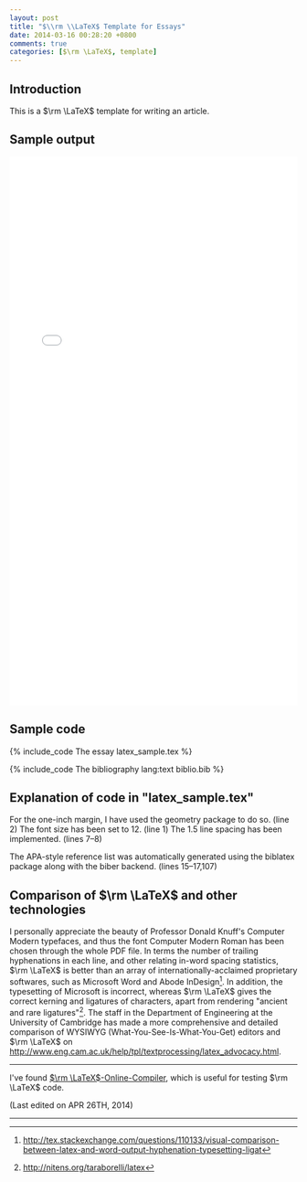 ```yaml
---
layout: post
title: "$\\rm \\LaTeX$ Template for Essays"
date: 2014-03-16 00:28:20 +0800
comments: true
categories: [$\rm \LaTeX$, template]
---
```


## Introduction

This is a $\rm \LaTeX$ template for writing an article.

## Sample output

<iframe src="/downloads/latex_sample.pdf" frameborder="0" width="100%" height="960px"></iframe>

## Sample code

{% include_code The essay latex_sample.tex %}

{% include_code The bibliography lang:text biblio.bib %}

## Explanation of code in "latex_sample.tex"

For the one-inch margin, I have used the geometry package to do so. (line 2) The font size has been set to 12. (line 1) The 1.5 line spacing has been implemented. (lines 7–8)

The APA-style reference list was automatically generated using the biblatex package along with the biber backend. (lines 15–17,107)

## Comparison of $\rm \LaTeX$ and other technologies

I personally appreciate the beauty of Professor Donald Knuff's Computer Modern typefaces, and thus the font Computer Modern Roman has been chosen through the whole PDF file.  In terms the number of trailing hyphenations in each line, and other relating in-word spacing statistics, $\rm \LaTeX$ is better than an array of internationally-acclaimed proprietary softwares, such as Microsoft Word and Abode InDesign[^1].  In addition, the typesetting of Microsoft is incorrect, whereas $\rm \LaTeX$ gives the correct kerning and ligatures of characters, apart from rendering "ancient and rare ligatures"[^2].  The staff in the Department of Engineering at the University of Cambridge has made a more comprehensive and detailed comparison of WYSIWYG (What-You-See-Is-What-You-Get) editors and $\rm \LaTeX$ on <http://www.eng.cam.ac.uk/help/tpl/textprocessing/latex_advocacy.html>.

---

I've found [$\rm \LaTeX$-Online-Compiler](http://latex.informatik.uni-halle.de/latex-online/latex.php), which is useful for testing $\rm \LaTeX$ code.

(Last edited on APR 26TH, 2014)

----

[^1]: <http://tex.stackexchange.com/questions/110133/visual-comparison-between-latex-and-word-output-hyphenation-typesetting-ligat>
[^2]: <http://nitens.org/taraborelli/latex>

<!-- vim:set sw=2:wrap: -->
